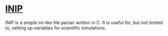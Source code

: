 <!--
.. title: inip
.. slug: inip
.. date: 2017-01-14 21:35:00 UTC+01:00
.. tags: 
.. category: 
.. link:
.. description: 
.. type: text
.. pretty_url: False
.. image: /files/inip.png
-->

<a href="https://bitbucket.org/Grieverheart/ini_parser" target="_blank"><h1>INIP</h1></a>

INIP is a simple ini-like file parser written in C. It is useful for, but not limited to, setting up variables for scientific simulations.
